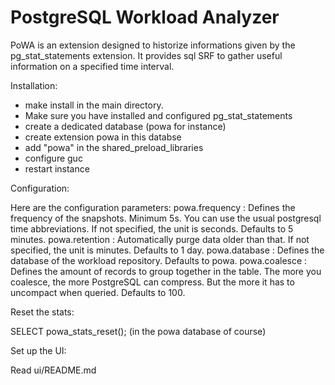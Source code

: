 PostgreSQL Workload Analyzer
============================

PoWA is an extension designed to historize informations given by the
pg_stat_statements extension. It provides sql SRF to gather useful information
on a specified time interval.

Installation:

- make install in the main directory.
- Make sure you have installed and configured pg_stat_statements
- create a dedicated database (powa for instance)
- create extension powa in this databse
- add "powa" in the shared_preload_libraries
- configure guc
- restart instance

Configuration:

Here are the configuration parameters:
powa.frequency : Defines the frequency of the snapshots. Minimum 5s. You can use the usual postgresql time abbreviations. If not specified, the unit is seconds. Defaults to 5 minutes.
powa.retention : Automatically purge data older than that. If not specified, the unit is minutes. Defaults to 1 day.
powa.database : Defines the database of the workload repository. Defaults to powa.
powa.coalesce : Defines the amount of records to group together in the table.
The more you coalesce, the more PostgreSQL can compress. But the more it has
to uncompact when queried. Defaults to 100.

Reset the stats:

SELECT powa_stats_reset(); (in the powa database of course)

Set up the UI:

Read ui/README.md
